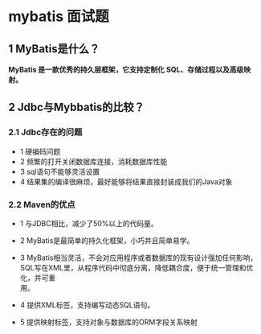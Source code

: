 
# mybatis 面试题

## 1 MyBatis是什么？

__MyBatis 是一款优秀的持久层框架，它支持定制化 SQL、存储过程以及高级映射。__

## 2 Jdbc与Mybbatis的比较？

### 2.1 Jdbc存在的问题
  
   * 1 硬编码问题
   * 2 频繁的打开关闭数据库连接，消耗数据库性能
   * 3 sql语句不能够灵活设置
   * 4 结果集的编译很麻烦，最好能够将结果直接封装成我们的Java对象
    
### 2.2 Maven的优点


   * 1 与JDBC相比，减少了50%以上的代码量。

   * 2 MyBatis是最简单的持久化框架，小巧并且简单易学。

   * 3 MyBatis相当灵活，不会对应用程序或者数据库的现有设计强加任何影响，SQL写在XML里，从程序代码中彻底分离，降低耦合度，便于统一管理和优化，并可重  
        用。

   * 4 提供XML标签，支持编写动态SQL语句。

   * 5 提供映射标签，支持对象与数据库的ORM字段关系映射
   
## 



